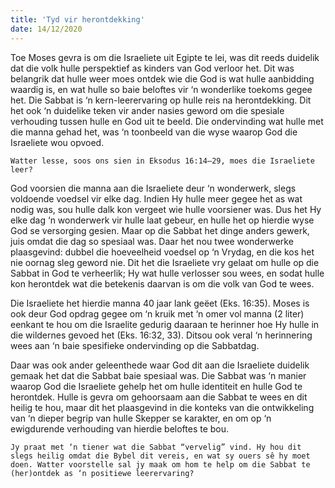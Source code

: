 ```yaml
---
title: 'Tyd vir herontdekking'
date: 14/12/2020
---
```


Toe Moses gevra is om die Israeliete uit Egipte te lei, was dit reeds duidelik dat die volk hulle perspektief as kinders van God verloor het. Dit was belangrik dat hulle weer moes ontdek wie die God is wat hulle aanbidding waardig is, en wat hulle so baie beloftes vir ‘n wonderlike toekoms gegee het. Die Sabbat is ‘n kern-leerervaring op hulle reis na herontdekking. Dit het ook ‘n duidelike teken vir ander nasies geword om die spesiale verhouding tussen hulle en God uit te beeld. Die ondervinding wat hulle met die manna gehad het, was ‘n toonbeeld van die wyse waarop God die Israeliete wou opvoed.

`Watter lesse, soos ons sien in Eksodus 16:14–29, moes die Israeliete leer?`

God voorsien die manna aan die Israeliete deur ‘n wonderwerk, slegs voldoende voedsel vir elke dag. Indien Hy hulle meer gegee het as wat nodig was, sou hulle dalk kon vergeet wie hulle voorsiener was. Dus het Hy elke dag ‘n wonderwerk vir hulle laat gebeur, en hulle het op hierdie wyse God se versorging gesien. Maar op die Sabbat het dinge anders gewerk, juis omdat die dag so spesiaal was. Daar het nou twee wonderwerke plaasgevind: dubbel die hoeveelheid voedsel op ‘n Vrydag, en die kos het nie oornag sleg geword nie. Dit het die Israeliete vry gelaat om hulle op die Sabbat in God te verheerlik; Hy wat hulle verlosser sou wees, en sodat hulle kon herontdek wat die betekenis daarvan is om die volk van God te wees.

Die Israeliete het hierdie manna 40 jaar lank geëet (Eks. 16:35). Moses is ook deur God opdrag gegee om ‘n kruik met ‘n omer vol manna (2 liter) eenkant te hou om die Israelite gedurig daaraan te herinner hoe Hy hulle in die wildernes gevoed het (Eks. 16:32, 33). Ditsou ook veral ‘n herinnering wees aan ‘n baie spesifieke ondervinding op die Sabbatdag.

Daar was ook ander geleenthede waar God dit aan die Israeliete duidelik gemaak het dat die Sabbat baie spesiaal was. Die Sabbat was ‘n manier waarop God die Israeliete gehelp het om hulle identiteit en hulle God te herontdek.  Hulle is gevra om gehoorsaam aan die Sabbat te wees en dit heilig te hou, maar dit het plaasgevind in die konteks van die ontwikkeling van ‘n dieper begrip van hulle Skepper se karakter, en om op ‘n ewigdurende verhouding van hierdie beloftes te bou.

`Jy praat met ‘n tiener wat die Sabbat “vervelig” vind. Hy hou dit slegs heilig omdat die Bybel dit vereis, en wat sy ouers sê hy moet doen. Watter voorstelle sal jy maak om hom te help om die Sabbat te (her)ontdek as ‘n positiewe leerervaring?`